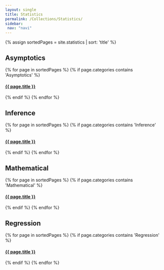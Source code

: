 ```yaml
---
layout: single
title: Statistics
permalink: /Collections/Statistics/
sidebar: 
 nav: "navi"
---
```


{% assign sortedPages = site.statistics | sort: 'title' %}

<h2> Asymptotics </h2>
{% for page in sortedPages %}
	{% if page.categories contains 'Asymptotics' %}
<h4>
	<a href="{{ page.url }}">{{ page.title }}</a>
</h4>
	{% endif %}
{% endfor %}

<h2> Inference </h2>
{% for page in sortedPages %}
	{% if page.categories contains 'Inference' %}
<h4>
	<a href="{{ page.url }}">{{ page.title }}</a>
</h4>
	{% endif %}
{% endfor %}

<h2> Mathematical </h2>
{% for page in sortedPages %}
	{% if page.categories contains 'Mathematical' %}
<h4>
	<a href="{{ page.url }}">{{ page.title }}</a>
</h4>
	{% endif %}
{% endfor %}

<h2> Regression </h2>
{% for page in sortedPages %}
	{% if page.categories contains 'Regression' %}
<h4>
	<a href="{{ page.url }}">{{ page.title }}</a>
</h4>
	{% endif %}
{% endfor %}